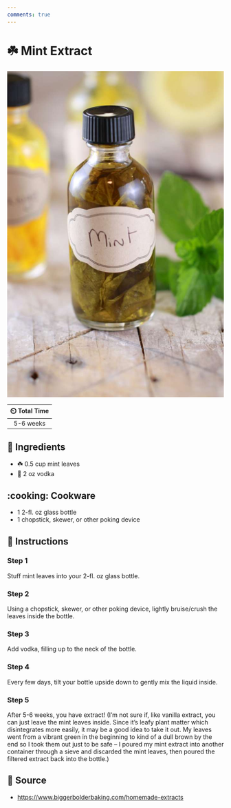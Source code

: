 ```yaml
---
comments: true
---
```

# :shamrock: Mint Extract

![Mint Extract](../../assets/images/mint-extract.jpg)

| :timer_clock: Total Time |
|:-----------------------: |
| 5-6 weeks |

## :salt: Ingredients

- :shamrock: 0.5 cup mint leaves
- :sake: 2 oz vodka

## :cooking: Cookware

- 1 2-fl. oz glass bottle
- 1 chopstick, skewer, or other poking device

## :pencil: Instructions

### Step 1

Stuff mint leaves into your 2-fl. oz glass bottle.

### Step 2

Using a chopstick, skewer, or other poking device, lightly bruise/crush the leaves inside the bottle.

### Step 3

Add vodka, filling up to the neck of the bottle.

### Step 4

Every few days, tilt your bottle upside down to gently mix the liquid inside.

### Step 5

After 5-6 weeks, you have extract! (I’m not sure if, like vanilla extract, you can just leave the mint leaves inside.
Since it’s leafy plant matter which disintegrates more easily, it may be a good idea to take it out. My leaves went
from a vibrant green in the beginning to kind of a dull brown by the end so I took them out just to be safe – I poured
my mint extract into another container through a sieve and discarded the mint leaves, then poured the filtered extract
back into the bottle.)

## :link: Source

- <https://www.biggerbolderbaking.com/homemade-extracts>
